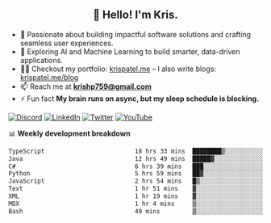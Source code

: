 <h2 align="center">👋 Hello! I'm Kris.</h2>

- 🚀 Passionate about building impactful software solutions and crafting seamless user experiences.<br>
- 🤖 Exploring AI and Machine Learning to build smarter, data-driven applications.<br>
- 👨‍💻 Checkout my portfolio: [krispatel.me](https://krispatel.me) – I also write blogs: [krispatel.me/blog](https://krispatel.me/blog)
- 📫 Reach me at **krishp759@gmail.com**<br>
- ⚡ Fun fact **My brain runs on async, but my sleep schedule is blocking.**

[![Discord](https://img.shields.io/badge/discord-36393e?style=for-the-badge&logo=discord&logoColor=#5865F2)](https://discord.gg/684004012210651146)
[![LinkedIn](https://img.shields.io/badge/linkedin-0072b1?style=for-the-badge&logo=linkedin&logoColor=#0A66C2)](linkedin.com/in/kris-patel-985158250/)
[![Twitter](https://img.shields.io/badge/Twitter-1DA1F2?style=for-the-badge&logo=twitter&logoColor=white)](https://twitter.com/Kris__Logan)
[![YouTube](https://img.shields.io/badge/YouTube-FF0000?style=for-the-badge&logo=youtube&logoColor=white)](https://youtube.com/@krisgenics4404) 

📊 **Weekly development breakdown**
<!--START_SECTION:waka-->

```txt
TypeScript                         18 hrs 33 mins  ████████▒░░░░░░░░░░░░░░░░   32.82 %
Java                               12 hrs 49 mins  █████▓░░░░░░░░░░░░░░░░░░░   22.67 %
C#                                 6 hrs 39 mins   ███░░░░░░░░░░░░░░░░░░░░░░   11.77 %
Python                             5 hrs 59 mins   ██▓░░░░░░░░░░░░░░░░░░░░░░   10.60 %
JavaScript                         2 hrs 54 mins   █▒░░░░░░░░░░░░░░░░░░░░░░░   05.14 %
Text                               1 hr 51 mins    ▓░░░░░░░░░░░░░░░░░░░░░░░░   03.28 %
XML                                1 hr 19 mins    ▓░░░░░░░░░░░░░░░░░░░░░░░░   02.35 %
MDX                                1 hr 4 mins     ▒░░░░░░░░░░░░░░░░░░░░░░░░   01.89 %
Bash                               49 mins         ▒░░░░░░░░░░░░░░░░░░░░░░░░   01.45 %
```

<!--END_SECTION:waka-->
